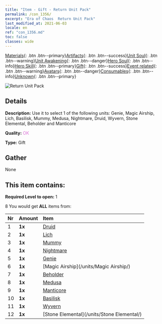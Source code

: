 ```yaml
---
title: "Item - Gift - Return Unit Pack"
permalink: /con_1356/
excerpt: "Era of Chaos  Return Unit Pack"
last_modified_at: 2021-06-03
locale: en
ref: "con_1356.md"
toc: false
classes: wide
---
```

 [Materials](/Items/){: .btn .btn--primary}[Artifacts](/Items/Artifacts/){: .btn .btn--success}[Unit Soul](/Items/UnitSoul/){: .btn .btn--warning}[Unit Awakening](/Items/UnitAwakening/){: .btn .btn--danger}[Hero Soul](/Items/HeroSoul/){: .btn .btn--info}[Hero Skill](/Items/HeroSkill/){: .btn .btn--primary}[Gift](/Items/Gift/){: .btn .btn--success}[Event related](/Items/Events/){: .btn .btn--warning}[Avatars](/Items/Avatars/){: .btn .btn--danger}[Consumables](/Items/Consumables/){: .btn .btn--info}[Unknown](/Items/Unknown/){: .btn .btn--primary}

 ![Return Unit Pack](/images/t/i_907054.png)

## Details
 **Description:** Use it to select 1 of the following units: Genie, Magic Airship, Lich, Basilisk, Mummy, Medusa, Nightmare, Druid, Wyvern, Stone Elemental, Beholder and Manticore

 **Quality:** <span style="color: #DA70D6">OK</span>

 **Type:** Gift

## Gather

  None

## This item contains:

 **Required Level to open:** 1

 8 You would get **ALL** items  from:

  | Nr | Amount |     Item    |
  |:---|:-------|:------------|
  | 1 |  **1x** | [Druid](/units/Druid/) |  | 
  | 2 |  **1x** | [Lich](/units/Lich/) |  | 
  | 3 |  **1x** | [Mummy](/units/Mummy/) |  | 
  | 4 |  **1x** | [Nightmare](/units/Nightmare/) |  | 
  | 5 |  **1x** | [Genie](/units/Genie/) |  | 
  | 6 |  **1x** | [Magic Airship](/units/Magic Airship/) |  | 
  | 7 |  **1x** | [Beholder](/units/Beholder/) |  | 
  | 8 |  **1x** | [Medusa](/units/Medusa/) |  | 
  | 9 |  **1x** | [Manticore](/units/Manticore/) |  | 
  | 10 |  **1x** | [Basilisk](/units/Basilisk/) |  | 
  | 11 |  **1x** | [Wyvern](/units/Wyvern/) |  | 
  | 12 |  **1x** | [Stone Elemental](/units/Stone Elemental/) |  | 
